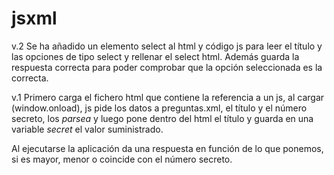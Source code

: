# jsxml

v.2
Se ha añadido un elemento select al html y código js para leer el título y las opciones de tipo select y rellenar el select html. Además guarda la respuesta correcta para poder comprobar que la opción seleccionada es la correcta.

v.1
Primero carga el fichero html que contiene la referencia a un js, al cargar (window.onload), js pide los datos a preguntas.xml, el título y el número secreto, los _parsea_ y luego pone dentro del html el título y guarda en una variable _secret_ el valor suministrado.

Al ejecutarse la aplicación da una respuesta en función de lo que ponemos, si es mayor, menor o coincide con el número secreto.
